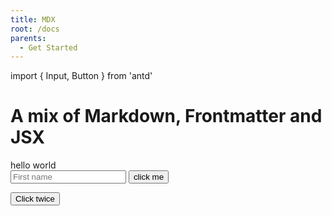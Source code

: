 ```yaml
---
title: MDX
root: /docs
parents:
  - Get Started
---
```

import { Input, Button } from 'antd'

# A mix of Markdown, Frontmatter and JSX

<div style={{ display:"grid", gridGap:"10px", maxWidth:"450px" }}>

<div style={{ background: '#1890ff33', padding: '5px', borderRadius: '5px' }}>
  hello world
</div>

  <Input placeholder="First name" />
  <Button type="primary">click me</Button>

</div>

 <Button type="primary">Click twice</Button>

